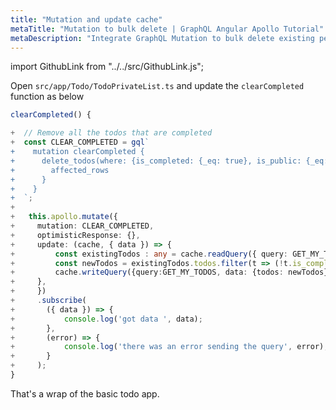 ```yaml
---
title: "Mutation and update cache"
metaTitle: "Mutation to bulk delete | GraphQL Angular Apollo Tutorial"
metaDescription: "Integrate GraphQL Mutation to bulk delete existing personal todos. Update local cache after mutation using readQuery and writeQuery."
---
```


import GithubLink from "../../src/GithubLink.js";

Open `src/app/Todo/TodoPrivateList.ts` and update the `clearCompleted` function as below

<GithubLink link="https://github.com/hasura/learn-graphql/blob/master/tutorials/frontend/angular-apollo/app-final/src/app/Todo/TodoPrivateList.ts" text="src/app/Todo/TodoPrivateList.ts" />

```typescript
clearCompleted() {

+  // Remove all the todos that are completed
+  const CLEAR_COMPLETED = gql`
+    mutation clearCompleted {
+      delete_todos(where: {is_completed: {_eq: true}, is_public: {_eq: false}}) {
+        affected_rows
+      }
+    }
+  `;
+
+   this.apollo.mutate({
+     mutation: CLEAR_COMPLETED,
+     optimisticResponse: {},
+     update: (cache, { data }) => {
+         const existingTodos : any = cache.readQuery({ query: GET_MY_TODOS });
+         const newTodos = existingTodos.todos.filter(t => (!t.is_completed));
+         cache.writeQuery({query:GET_MY_TODOS, data: {todos: newTodos}});
+     },
+     })
+     .subscribe(
+       ({ data }) => {
+           console.log('got data ', data);
+       },
+       (error) => {
+           console.log('there was an error sending the query', error);
+       }
+     );
}
```

That's a wrap of the basic todo app.
